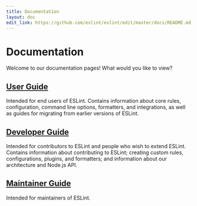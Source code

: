 ```yaml
---
title: Documentation
layout: doc
edit_link: https://github.com/eslint/eslint/edit/master/docs/README.md
---
```

<!-- Note: No pull requests accepted for this file. See README.md in the root directory for details. -->

# Documentation

Welcome to our documentation pages! What would you like to view?

## [User Guide](user-guide)

Intended for end users of ESLint. Contains information about core rules, configuration, command line options, formatters, and integrations,
as well as guides for migrating from earlier versions of ESLint.

## [Developer Guide](developer-guide)

Intended for contributors to ESLint and people who wish to extend ESLint. Contains information about contributing to ESLint; creating custom
rules, configurations, plugins, and formatters; and information about our architecture and Node.js API.

## [Maintainer Guide](maintainer-guide)

Intended for maintainers of ESLint.
